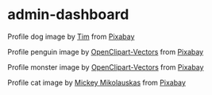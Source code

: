 # admin-dashboard

Profile dog image by <a href="https://pixabay.com/users/u_fg0tkeqgiy-26019190/?utm_source=link-attribution&utm_medium=referral&utm_campaign=image&utm_content=8679031">Tim</a> from <a href="https://pixabay.com//?utm_source=link-attribution&utm_medium=referral&utm_campaign=image&utm_content=8679031">Pixabay</a>

Profile penguin image by <a href="https://pixabay.com/users/openclipart-vectors-30363/?utm_source=link-attribution&utm_medium=referral&utm_campaign=image&utm_content=1295429">OpenClipart-Vectors</a> from <a href="https://pixabay.com//?utm_source=link-attribution&utm_medium=referral&utm_campaign=image&utm_content=1295429">Pixabay</a>

Profile monster image by <a href="https://pixabay.com/users/openclipart-vectors-30363/?utm_source=link-attribution&utm_medium=referral&utm_campaign=image&utm_content=147463">OpenClipart-Vectors</a> from <a href="https://pixabay.com//?utm_source=link-attribution&utm_medium=referral&utm_campaign=image&utm_content=147463">Pixabay</a>

Profile cat image by <a href="https://pixabay.com/users/mickeylit-611797/?utm_source=link-attribution&utm_medium=referral&utm_campaign=image&utm_content=8471008">Mickey Mikolauskas</a> from <a href="https://pixabay.com//?utm_source=link-attribution&utm_medium=referral&utm_campaign=image&utm_content=8471008">Pixabay</a>